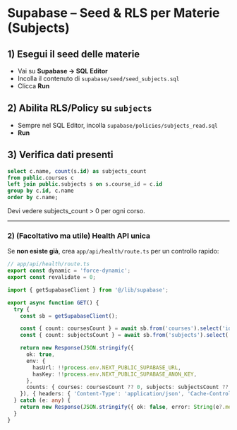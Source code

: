 # Supabase – Seed & RLS per Materie (Subjects)

## 1) Esegui il seed delle materie
- Vai su **Supabase → SQL Editor**
- Incolla il contenuto di `supabase/seed/seed_subjects.sql`
- Clicca **Run**

## 2) Abilita RLS/Policy su `subjects`
- Sempre nel SQL Editor, incolla `supabase/policies/subjects_read.sql`
- **Run**

## 3) Verifica dati presenti
```sql
select c.name, count(s.id) as subjects_count
from public.courses c
left join public.subjects s on s.course_id = c.id
group by c.id, c.name
order by c.name;
```
Devi vedere subjects_count > 0 per ogni corso.

---

### 2) (Facoltativo ma utile) Health API unica

Se **non esiste già**, crea `app/api/health/route.ts` per un controllo rapido:

```ts
// app/api/health/route.ts
export const dynamic = 'force-dynamic';
export const revalidate = 0;

import { getSupabaseClient } from '@/lib/supabase';

export async function GET() {
  try {
    const sb = getSupabaseClient();

    const { count: coursesCount } = await sb.from('courses').select('id', { count: 'exact', head: true });
    const { count: subjectsCount } = await sb.from('subjects').select('id', { count: 'exact', head: true });

    return new Response(JSON.stringify({
      ok: true,
      env: {
        hasUrl: !!process.env.NEXT_PUBLIC_SUPABASE_URL,
        hasKey: !!process.env.NEXT_PUBLIC_SUPABASE_ANON_KEY,
      },
      counts: { courses: coursesCount ?? 0, subjects: subjectsCount ?? 0 },
    }), { headers: { 'Content-Type': 'application/json', 'Cache-Control': 'no-store' }});
  } catch (e: any) {
    return new Response(JSON.stringify({ ok: false, error: String(e?.message || e) }), { status: 500 });
  }
}
```

